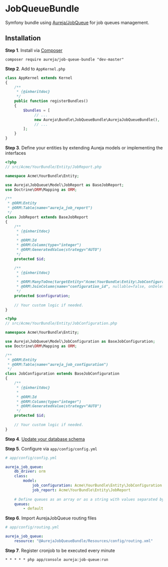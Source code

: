 # JobQueueBundle

Symfony bundle using [Aureja/JobQueue](https://github.com/Aureja/JobQueue) for job queues management.

## Installation

**Step 1**. Install via [Composer](https://getcomposer.org/)

```
composer require aureja/job-queue-bundle "dev-master"
```

**Step 2**. Add to `AppKernel.php`

```php
class AppKernel extends Kernel
{
    /**
     * {@inheritdoc}
     */
    public function registerBundles()
    {
        $bundles = [
             // ...
             new Aureja\Bundle\JobQueueBundle\AurejaJobQueueBundle(),
             // ...
        ];
    }
}
```

**Step 3**. Define your entities by extending Aureja models or implementing the interfaces

```php
<?php
// src/Acme/YourBundle/Entity/JobReport.php

namespace Acme\YourBundle\Entity;

use Aureja\JobQueue\Model\JobReport as BaseJobReport;
use Doctrine\ORM\Mapping as ORM;

/**
 * @ORM\Entity
 * @ORM\Table(name="aureja_job_report")
 */
class JobReport extends BaseJobReport
{
    /**
     * {@inheritdoc}
     *
     * @ORM\Id
     * @ORM\Column(type="integer")
     * @ORM\GeneratedValue(strategy="AUTO")
     */
    protected $id;

    /**
     * {@inheritdoc}
     *
     * @ORM\ManyToOne(targetEntity="Acme\YourBundle\Entity\JobConfiguration")
     * @ORM\JoinColumn(name="configuration_id", nullable=false, onDelete="CASCADE")
     */
    protected $configuration;
    
    // Your custom logic if needed.
}

```

```php
<?php
// src/Acme/YourBundle/Entity/JobConfiguration.php

namespace Acme\YourBundle\Entity;

use Aureja\JobQueue\Model\JobConfiguration as BaseJobConfiguration;
use Doctrine\ORM\Mapping as ORM;

/**
 * @ORM\Entity
 * @ORM\Table(name="aureja_job_configuration")
 */
class JobConfiguration extends BaseJobConfiguration
{
    /**
     * {@inheritdoc}
     *
     * @ORM\Id
     * @ORM\Column(type="integer")
     * @ORM\GeneratedValue(strategy="AUTO")
     */
    protected $id;
    
    // Your custom logic if needed.
}

```
**Step 4**. [Update your database schema](http://symfony.com/doc/current/book/doctrine.html#creating-the-database-tables-schema)

**Step 5**. Configure via `app/config/config.yml`

```yml
# app/config/config.yml

aureja_job_queue:
    db_driver: orm
    class:
        model:
            job_configuration: Acme\YourBundle\Entity\JobConfiguration
            job_report: Acme\YourBundle\Entity\JobReport
            
    # Define queues as an array or as a string with values separated by a comma.
    queues:
        - default
```

**Step 6**. Import AurejaJobQueue routing files

```yml
# app/config/routing.yml

aureja_job_queue:
    resource: "@AurejaJobQueueBundle/Resources/config/routing.xml"
```

**Step 7**. Register cronjob to be executed every minute

```
* * * * * php app/console aureja:job-queue:run
```
